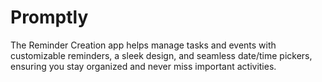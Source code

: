 # Promptly
The Reminder Creation app helps manage tasks and events with customizable reminders, a sleek design, and seamless date/time pickers, ensuring you stay organized and never miss important activities.
